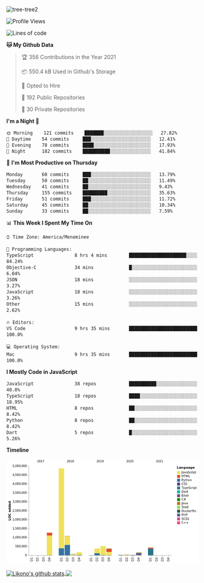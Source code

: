 ![tree-tree2](https://user-images.githubusercontent.com/15727947/99866266-688a6380-2b75-11eb-958b-273006b198d8.jpg)


<!--START_SECTION:waka-->
![Profile Views](http://img.shields.io/badge/Profile%20Views-2-blue)

![Lines of code](https://img.shields.io/badge/From%20Hello%20World%20I%27ve%20Written-9.4%20million%20lines%20of%20code-blue)

**🐱 My Github Data** 

> 🏆 356 Contributions in the Year 2021
 > 
> 📦 550.4 kB Used in Github's Storage 
 > 
> 💼 Opted to Hire
 > 
> 📜 192 Public Repositories 
 > 
> 🔑 30 Private Repositories  
 > 
**I'm a Night 🦉** 

```text
🌞 Morning    121 commits    ███████░░░░░░░░░░░░░░░░░░   27.82% 
🌆 Daytime    54 commits     ███░░░░░░░░░░░░░░░░░░░░░░   12.41% 
🌃 Evening    78 commits     ████░░░░░░░░░░░░░░░░░░░░░   17.93% 
🌙 Night      182 commits    ██████████░░░░░░░░░░░░░░░   41.84%

```
📅 **I'm Most Productive on Thursday** 

```text
Monday       60 commits     ███░░░░░░░░░░░░░░░░░░░░░░   13.79% 
Tuesday      50 commits     ██░░░░░░░░░░░░░░░░░░░░░░░   11.49% 
Wednesday    41 commits     ██░░░░░░░░░░░░░░░░░░░░░░░   9.43% 
Thursday     155 commits    █████████░░░░░░░░░░░░░░░░   35.63% 
Friday       51 commits     ███░░░░░░░░░░░░░░░░░░░░░░   11.72% 
Saturday     45 commits     ██░░░░░░░░░░░░░░░░░░░░░░░   10.34% 
Sunday       33 commits     ██░░░░░░░░░░░░░░░░░░░░░░░   7.59%

```


📊 **This Week I Spent My Time On** 

```text
⌚︎ Time Zone: America/Menominee

💬 Programming Languages: 
TypeScript               8 hrs 4 mins        █████████████████████░░░░   84.24% 
Objective-C              34 mins             █░░░░░░░░░░░░░░░░░░░░░░░░   6.04% 
JSON                     18 mins             ░░░░░░░░░░░░░░░░░░░░░░░░░   3.27% 
JavaScript               18 mins             ░░░░░░░░░░░░░░░░░░░░░░░░░   3.26% 
Other                    15 mins             ░░░░░░░░░░░░░░░░░░░░░░░░░   2.62%

🔥 Editors: 
VS Code                  9 hrs 35 mins       █████████████████████████   100.0%

💻 Operating System: 
Mac                      9 hrs 35 mins       █████████████████████████   100.0%

```

**I Mostly Code in JavaScript** 

```text
JavaScript               38 repos            ██████████░░░░░░░░░░░░░░░   40.0% 
TypeScript               18 repos            ████░░░░░░░░░░░░░░░░░░░░░   18.95% 
HTML                     8 repos             ██░░░░░░░░░░░░░░░░░░░░░░░   8.42% 
Python                   8 repos             ██░░░░░░░░░░░░░░░░░░░░░░░   8.42% 
Dart                     5 repos             █░░░░░░░░░░░░░░░░░░░░░░░░   5.26%

```


**Timeline**

![Chart not found](https://raw.githubusercontent.com/ianlikono/ianlikono/main/charts/bar_graph.png) 


<!--END_SECTION:waka-->


<a href="https://github.com/ianlikono">
  <img align="center" src="https://github-readme-stats.anuraghazra1.vercel.app/api?username=ianlikono&show_icons=true&include_all_commits=true&theme=material-palenight" alt="Likono's github stats" />
</a>
<a href="https://github.com/ianlikono">
  <img align="center" src="https://github-readme-stats.anuraghazra1.vercel.app/api/top-langs/?username=ianlikono&layout=compact&theme=material-palenight" />
</a>

